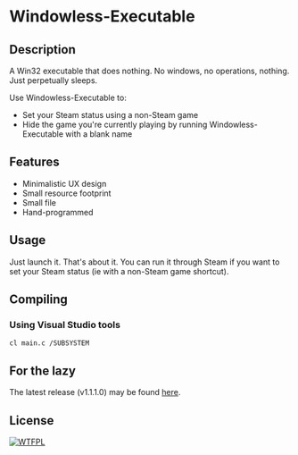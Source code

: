 # Windowless-Executable

## Description

A Win32 executable that does nothing. No windows, no operations, nothing. Just perpetually sleeps.

Use Windowless-Executable to:
* Set your Steam status using a non-Steam game
* Hide the game you're currently playing by running Windowless-Executable with a blank name

## Features
* Minimalistic UX design
* Small resource footprint
* Small file
* Hand-programmed

## Usage

Just launch it. That's about it. You can run it through Steam if you want to set your Steam status (ie with a non-Steam game shortcut).

## Compiling

### Using Visual Studio tools

```
cl main.c /SUBSYSTEM
```

## For the lazy

The latest release (v1.1.1.0) may be found [here](https://github.com/BytewaveMLP/Windowless-Executable/releases/download/v1.0.0.0/Windowless-Executable-1.1.1.0.exe).

## License

[![WTFPL](http://www.wtfpl.net/wp-content/uploads/2012/12/wtfpl-badge-1.png)](http://www.wtfpl.net/)
